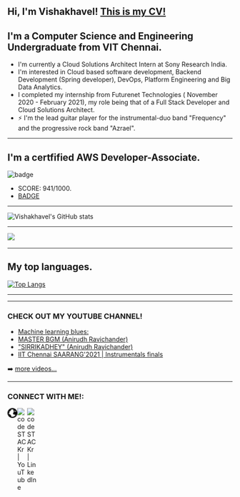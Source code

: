 ## Hi, I'm Vishakhavel! [This is my CV!][cv]

## I'm a Computer Science and Engineering Undergraduate from VIT Chennai.

-  I'm currently a Cloud Solutions Architect Intern at Sony Research India.
-  I'm interested in Cloud based software development, Backend Development (Spring developer), DevOps, Platform Engineering and Big Data Analytics.
-  I completed my internship from Futurenet Technologies ( November 2020 - February 2021), my role being that of a Full Stack Developer and Cloud Solutions Architect.
-  ⚡  I'm the lead guitar player for the instrumental-duo band "Frequency" and the progressive rock band "Azrael".


---

## I'm a certfified AWS Developer-Associate.
 <img width="150px" alt="badge" src="https://user-images.githubusercontent.com/54572908/123316353-5f69d680-d54a-11eb-8c34-ba1209c688cd.png">


- SCORE: 941/1000.
- [BADGE](https://www.credly.com/badges/2e8cbd82-6fd2-428a-b992-3aae5020cf08/public_url)

---

![Vishakhavel's GitHub stats](https://github-readme-stats.vercel.app/api?username=Vishakhavel&show_icons=true&theme=synthwave)

---

![](https://komarev.com/ghpvc/?username=Vishakhavel&color=blueviolet)

---




## My top languages.

[![Top Langs](https://github-readme-stats.vercel.app/api/top-langs/?username=Vishakhavel&layout=compact)](https://github.com/Vishakhavel)

---



---

### CHECK OUT MY YOUTUBE CHANNEL!

<!-- YOUTUBE:START -->
- [Machine learning blues: ](https://www.youtube.com/watch?v=drWPTjPH_Cw&ab_channel=VichuPlays)
- [MASTER BGM (Anirudh Ravichander)](https://www.youtube.com/watch?v=BbHG-UG_dRU&ab_channel=VichuPlays)
- ["SIRRIKADHEY" (Anirudh Ravichander)](https://www.youtube.com/watch?v=k88EhCNkEV0&ab_channel=VichuPlays)
- [IIT Chennai  SAARANG'2021 | Instrumentals finals](https://www.youtube.com/watch?v=k88EhCNkEV0&ab_channel=VichuPlays)
<!-- YOUTUBE:END -->

➡️ [more videos...](https://www.youtube.com/channel/UCNSfx1qzCsNYbvowYxBURtQ)


---


### CONNECT WITH ME!:

[<img align="left" alt="codeSTACKr.com" width="22px" src="https://raw.githubusercontent.com/iconic/open-iconic/master/svg/globe.svg" />][website]
[<img align="left" alt="codeSTACKr | YouTube" width="22px" src="https://cdn.jsdelivr.net/npm/simple-icons@v3/icons/youtube.svg" />][youtube]
[<img align="left" alt="codeSTACKr | LinkedIn" width="22px" src="https://cdn.jsdelivr.net/npm/simple-icons@v3/icons/linkedin.svg" />][linkedin]


<br />


 


[website]: https://www.vishakhavel.com/
[youtube]: https://www.youtube.com/channel/UCNSfx1qzCsNYbvowYxBURtQ
[linkedin]: https://www.linkedin.com/in/vishakhavel-shanmuganathan-376b44197
[cv]: https://drive.google.com/file/d/1BPcyZaeCV9LuDBqMu8LHJfvReLIRf4fZ/view?usp=sharing
